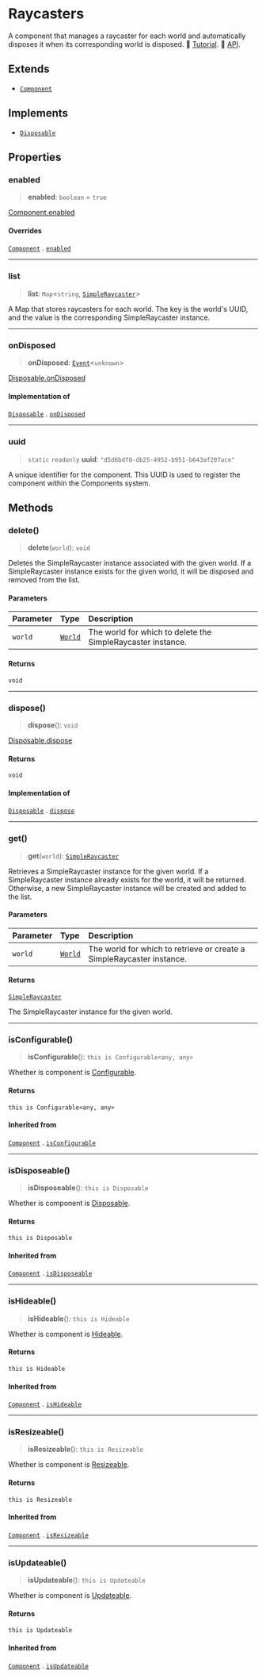 # Raycasters

A component that manages a raycaster for each world and automatically disposes it when its corresponding world is disposed. 📕 [Tutorial](https://docs.thatopen.com/Tutorials/Components/Core/Raycasters). 📘 [API](https://docs.thatopen.com/api/@thatopen/components/classes/Raycasters).

## Extends

- [`Component`](Component.md)

## Implements

- [`Disposable`](../interfaces/Disposable.md)

## Properties

### enabled

> **enabled**: `boolean` = `true`

[Component.enabled](Component.md#enabled)

#### Overrides

[`Component`](Component.md) . [`enabled`](Component.md#enabled)

***

### list

> **list**: `Map`\<`string`, [`SimpleRaycaster`](SimpleRaycaster.md)\>

A Map that stores raycasters for each world.
The key is the world's UUID, and the value is the corresponding SimpleRaycaster instance.

***

### onDisposed

> **onDisposed**: [`Event`](Event.md)\<`unknown`\>

[Disposable.onDisposed](../interfaces/Disposable.md#ondisposed)

#### Implementation of

[`Disposable`](../interfaces/Disposable.md) . [`onDisposed`](../interfaces/Disposable.md#ondisposed)

***

### uuid

> `static` `readonly` **uuid**: `"d5d8bdf0-db25-4952-b951-b643af207ace"`

A unique identifier for the component.
This UUID is used to register the component within the Components system.

## Methods

### delete()

> **delete**(`world`): `void`

Deletes the SimpleRaycaster instance associated with the given world.
If a SimpleRaycaster instance exists for the given world, it will be disposed and removed from the list.

#### Parameters

| Parameter | Type | Description |
| :------ | :------ | :------ |
| `world` | [`World`](../interfaces/World.md) | The world for which to delete the SimpleRaycaster instance. |

#### Returns

`void`

***

### dispose()

> **dispose**(): `void`

[Disposable.dispose](../interfaces/Disposable.md#dispose)

#### Returns

`void`

#### Implementation of

[`Disposable`](../interfaces/Disposable.md) . [`dispose`](../interfaces/Disposable.md#dispose)

***

### get()

> **get**(`world`): [`SimpleRaycaster`](SimpleRaycaster.md)

Retrieves a SimpleRaycaster instance for the given world.
If a SimpleRaycaster instance already exists for the world, it will be returned.
Otherwise, a new SimpleRaycaster instance will be created and added to the list.

#### Parameters

| Parameter | Type | Description |
| :------ | :------ | :------ |
| `world` | [`World`](../interfaces/World.md) | The world for which to retrieve or create a SimpleRaycaster instance. |

#### Returns

[`SimpleRaycaster`](SimpleRaycaster.md)

The SimpleRaycaster instance for the given world.

***

### isConfigurable()

> **isConfigurable**(): `this is Configurable<any, any>`

Whether is component is [Configurable](../interfaces/Configurable.md).

#### Returns

`this is Configurable<any, any>`

#### Inherited from

[`Component`](Component.md) . [`isConfigurable`](Component.md#isconfigurable)

***

### isDisposeable()

> **isDisposeable**(): `this is Disposable`

Whether is component is [Disposable](../interfaces/Disposable.md).

#### Returns

`this is Disposable`

#### Inherited from

[`Component`](Component.md) . [`isDisposeable`](Component.md#isdisposeable)

***

### isHideable()

> **isHideable**(): `this is Hideable`

Whether is component is [Hideable](../interfaces/Hideable.md).

#### Returns

`this is Hideable`

#### Inherited from

[`Component`](Component.md) . [`isHideable`](Component.md#ishideable)

***

### isResizeable()

> **isResizeable**(): `this is Resizeable`

Whether is component is [Resizeable](../interfaces/Resizeable.md).

#### Returns

`this is Resizeable`

#### Inherited from

[`Component`](Component.md) . [`isResizeable`](Component.md#isresizeable)

***

### isUpdateable()

> **isUpdateable**(): `this is Updateable`

Whether is component is [Updateable](../interfaces/Updateable.md).

#### Returns

`this is Updateable`

#### Inherited from

[`Component`](Component.md) . [`isUpdateable`](Component.md#isupdateable)
